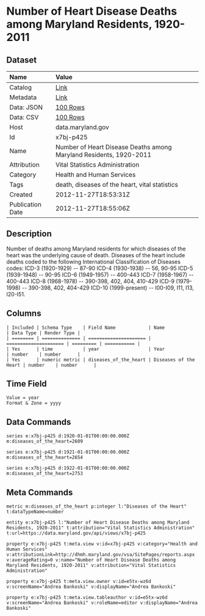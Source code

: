 # Number of Heart Disease Deaths among Maryland Residents, 1920-2011

## Dataset

| Name | Value |
| :--- | :---- |
| Catalog | [Link](https://catalog.data.gov/dataset/number-of-heart-disease-deaths-among-maryland-residents-1920-2011-22d4e) |
| Metadata | [Link](https://data.maryland.gov/api/views/x7bj-p425) |
| Data: JSON | [100 Rows](https://data.maryland.gov/api/views/x7bj-p425/rows.json?max_rows=100) |
| Data: CSV | [100 Rows](https://data.maryland.gov/api/views/x7bj-p425/rows.csv?max_rows=100) |
| Host | data.maryland.gov |
| Id | x7bj-p425 |
| Name | Number of Heart Disease Deaths among Maryland Residents, 1920-2011 |
| Attribution | Vital Statistics Administration |
| Category | Health and Human Services |
| Tags | death, diseases of the heart, vital statistics |
| Created | 2012-11-27T18:53:31Z |
| Publication Date | 2012-11-27T18:55:06Z |

## Description

Number of deaths among Maryland residents for which diseases of the heart was the underlying cause of death.  Diseases of the heart include deaths coded to the following International Classification of Diseases codes:
ICD-3 (1920-1929) -- 87-90
ICD-4 (1930-1938) -- 56, 90-95
ICD-5 (1939-1948) -- 90-95
ICD-6 (1949-1957) -- 400-443
ICD-7 (1958-1967) -- 400-443
ICD-8 (1968-1978) -- 390-398, 402, 404, 410-429
ICD-9 (1979-1998) -- 390-398, 402, 404-429
ICD-10 (1999-present) -- I00-I09, I11, I13, I20-I51.

## Columns

```ls
| Included | Schema Type    | Field Name            | Name                  | Data Type | Render Type |
| ======== | ============== | ===================== | ===================== | ========= | =========== |
| Yes      | time           | year                  | Year                  | number    | number      |
| Yes      | numeric metric | diseases_of_the_heart | Diseases of the Heart | number    | number      |
```

## Time Field

```ls
Value = year
Format & Zone = yyyy
```

## Data Commands

```ls
series e:x7bj-p425 d:1920-01-01T00:00:00.000Z m:diseases_of_the_heart=2609

series e:x7bj-p425 d:1921-01-01T00:00:00.000Z m:diseases_of_the_heart=2654

series e:x7bj-p425 d:1922-01-01T00:00:00.000Z m:diseases_of_the_heart=2753
```

## Meta Commands

```ls
metric m:diseases_of_the_heart p:integer l:"Diseases of the Heart" t:dataTypeName=number

entity e:x7bj-p425 l:"Number of Heart Disease Deaths among Maryland Residents, 1920-2011" t:attribution="Vital Statistics Administration" t:url=https://data.maryland.gov/api/views/x7bj-p425

property e:x7bj-p425 t:meta.view v:id=x7bj-p425 v:category="Health and Human Services" v:attributionLink=http://dhmh.maryland.gov/vsa/SitePages/reports.aspx v:averageRating=0 v:name="Number of Heart Disease Deaths among Maryland Residents, 1920-2011" v:attribution="Vital Statistics Administration"

property e:x7bj-p425 t:meta.view.owner v:id=e5tx-wz6d v:screenName="Andrea Bankoski" v:displayName="Andrea Bankoski"

property e:x7bj-p425 t:meta.view.tableauthor v:id=e5tx-wz6d v:screenName="Andrea Bankoski" v:roleName=editor v:displayName="Andrea Bankoski"
```